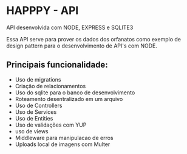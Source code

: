 # HAPPPY - API
API desenvolvida com NODE, EXPRESS e SQLITE3

Essa API serve para prover os dados dos orfanatos como exemplo de design pattern para o desenvolvimento de API's com NODE.

## Principais funcionalidade:

* Uso de migrations
* Criação de relacionamentos
* Uso do sqlite para o banco de desenvolvimento
* Roteamento desentralizado em um arquivo
* Uso de Controllers
* Uso de Services
* Uso de Entities
* Uso de validações com YUP
* uso de views
* Middleware para manipulacao de erros
* Uploads local de imagens com Multer
